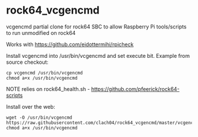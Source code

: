 # rock64_vcgencmd

vcgencmd partial clone for rock64 SBC to allow Raspberry Pi tools/scripts to run unmodified on rock64

Works with https://github.com/eidottermihi/rpicheck

Install vcgencmd into /usr/bin/vcgencmd and set execute bit. Example from
source checkout:

    cp vcgencmd /usr/bin/vcgencmd
    chmod a+x /usr/bin/vcgencmd

NOTE relies on rock64_health.sh - https://github.com/pfeerick/rock64-scripts

Install over the web:

    wget -O /usr/bin/vcgencmd https://raw.githubusercontent.com/clach04/rock64_vcgencmd/master/vcgencmd
    chmod a+x /usr/bin/vcgencmd


